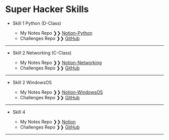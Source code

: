 # Super Hacker Skills

- Skill 1 Python (D-Class)

  - My Notes Repo ❯❯  [Notion-Python](https://el5ateb.notion.site/python)
  - Challenges Repo ❯❯  [GitHub](https://github.com/elkhateb-22/Hackers_Association_Challenges/tree/main/skill-1_Scripting_py)

----------------------------------------------

- Skill 2 Networking (C-Class)

  - My Notes Repo ❯❯  [Notion-Networking](https://el5ateb.notion.site/networking101)
  - Challenges Repo ❯❯   [GitHub](https://github.com/elkhateb-22/Hackers_Association_Challenges/tree/main/skill-2_Networking)

----------------------------------------------

- Skill 2 WindowsOS

  - My Notes Repo ❯❯  [Notion-WindowsOS](https://el5ateb.notion.site/windows-os?pvs=4)
  - Challenges Repo ❯❯  [GitHub](https://github.com/elkhateb-22/Hackers_Association_Challenges/tree/main/skill-3_WindowsOS)

----------------------------------------------

- Skill 4

  - My Notes Repo ❯❯  [Notion](https://el5ateb.notion.site/)
  - Challenges Repo ❯❯  [GitHub](https://github.com/elkhateb-22/Hackers_Association_Challenges/tree/main/)

----------------------------------------------
